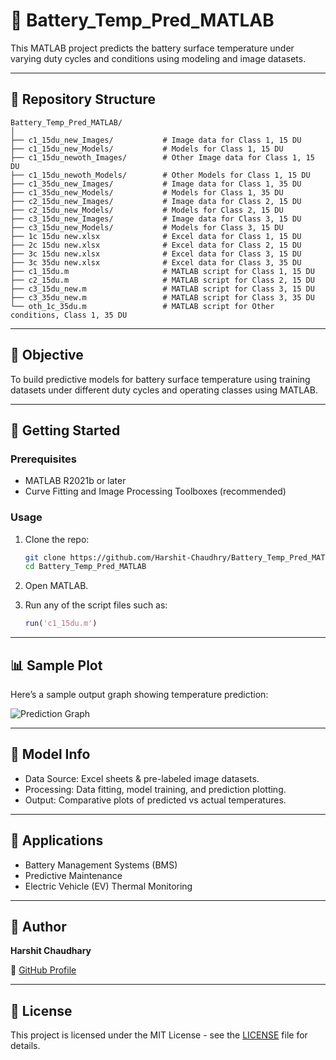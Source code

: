 

# 🔋 Battery_Temp_Pred_MATLAB

This MATLAB project predicts the battery surface temperature under varying duty cycles and conditions using modeling and image datasets.

---

## 📁 Repository Structure

```
Battery_Temp_Pred_MATLAB/
│
├── c1_15du_new_Images/           # Image data for Class 1, 15 DU
├── c1_15du_new_Models/           # Models for Class 1, 15 DU
├── c1_15du_newoth_Images/        # Other Image data for Class 1, 15 DU
├── c1_15du_newoth_Models/        # Other Models for Class 1, 15 DU
├── c1_35du_new_Images/           # Image data for Class 1, 35 DU
├── c1_35du_new_Models/           # Models for Class 1, 35 DU
├── c2_15du_new_Images/           # Image data for Class 2, 15 DU
├── c2_15du_new_Models/           # Models for Class 2, 15 DU
├── c3_15du_new_Images/           # Image data for Class 3, 15 DU
├── c3_15du_new_Models/           # Models for Class 3, 15 DU
├── 1c 15du new.xlsx              # Excel data for Class 1, 15 DU
├── 2c 15du new.xlsx              # Excel data for Class 2, 15 DU
├── 3c 15du new.xlsx              # Excel data for Class 3, 15 DU
├── 3c 35du new.xlsx              # Excel data for Class 3, 35 DU
├── c1_15du.m                     # MATLAB script for Class 1, 15 DU
├── c2_15du.m                     # MATLAB script for Class 2, 15 DU
├── c3_15du_new.m                 # MATLAB script for Class 3, 15 DU
├── c3_35du_new.m                 # MATLAB script for Class 3, 35 DU
└── oth_1c_35du.m                 # MATLAB script for Other conditions, Class 1, 35 DU
```

---

## 📌 Objective

To build predictive models for battery surface temperature using training datasets under different duty cycles and operating classes using MATLAB.

---

## 🚀 Getting Started

### Prerequisites
- MATLAB R2021b or later
- Curve Fitting and Image Processing Toolboxes (recommended)

### Usage

1. Clone the repo:
   ```bash
   git clone https://github.com/Harshit-Chaudhry/Battery_Temp_Pred_MATLAB.git
   cd Battery_Temp_Pred_MATLAB
   ```

2. Open MATLAB.

3. Run any of the script files such as:
   ```matlab
   run('c1_15du.m')
   ```

---

## 📊 Sample Plot

Here’s a sample output graph showing temperature prediction:

![Prediction Graph](https://raw.githubusercontent.com/Harshit-Chaudhry/Battery_Temp_Pred_MATLAB/main/assets/sample_plot.png)

---

## 🧠 Model Info

- Data Source: Excel sheets & pre-labeled image datasets.
- Processing: Data fitting, model training, and prediction plotting.
- Output: Comparative plots of predicted vs actual temperatures.

---

## 📌 Applications

- Battery Management Systems (BMS)
- Predictive Maintenance
- Electric Vehicle (EV) Thermal Monitoring

---

## 👤 Author

**Harshit Chaudhary**

🔗 [GitHub Profile](https://github.com/Harshit-Chaudhry)

---

## 📝 License

This project is licensed under the MIT License - see the [LICENSE](LICENSE) file for details.

```
